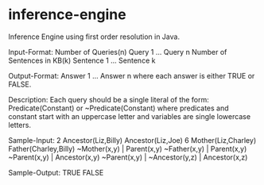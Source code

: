 # inference-engine
Inference Engine using first order resolution in Java.

Input-Format:
Number of Queries(n)
Query 1
...
Query n
Number of Sentences in KB(k)
Sentence 1
...
Sentence k

Output-Format:
Answer 1
...
Answer n
where each answer is either TRUE or FALSE.

Description:
Each query should be a single literal of the form:
Predicate(Constant) or ~Predicate(Constant)
where predicates and constant start with an uppercase letter and variables are single lowercase letters.

Sample-Input:
2
Ancestor(Liz,Billy)
Ancestor(Liz,Joe)
6
Mother(Liz,Charley)
Father(Charley,Billy)
~Mother(x,y) | Parent(x,y)
~Father(x,y) | Parent(x,y)
~Parent(x,y) | Ancestor(x,y)
~Parent(x,y) | ~Ancestor(y,z) | Ancestor(x,z)

Sample-Output:
TRUE
FALSE
